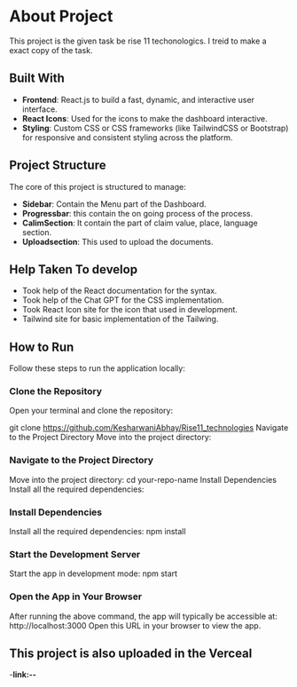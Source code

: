 # About Project
This project is the given task be rise 11 techonologics. I treid to make a exact copy of the task.

## Built With

- **Frontend**: React.js to build a fast, dynamic, and interactive user interface.
- **React Icons**: Used for the icons to make the dashboard interactive.
- **Styling**: Custom CSS or CSS frameworks (like TailwindCSS or Bootstrap) for responsive and consistent styling across the platform.

## Project Structure

The core of this project is structured to manage:

- **Sidebar**: Contain the Menu part of the Dashboard.
- **Progressbar**: this contain the on going process of the process.
- **CalimSection**: It contain the part of claim value, place, language section.
- **Uploadsection**: This used to upload the documents.


## Help Taken To develop

- Took help of the React documentation for the syntax.
- Took help of the Chat GPT for the CSS implementation.
- Took React Icon site for the icon that used in development.
- Tailwind site for basic implementation of the Tailwing.


## How to Run
Follow these steps to run the application locally:

### Clone the Repository
Open your terminal and clone the repository:

git clone https://github.com/KesharwaniAbhay/Rise11_technologies
Navigate to the Project Directory
Move into the project directory:

### Navigate to the Project Directory
Move into the project directory:
cd your-repo-name
Install Dependencies
Install all the required dependencies:

### Install Dependencies
Install all the required dependencies:
npm install

### Start the Development Server
Start the app in development mode:
npm start

### Open the App in Your Browser
After running the above command, the app will typically be accessible at:
http://localhost:3000
Open this URL in your browser to view the app.


## This project is also uploaded in the Verceal

-**link:--** 
